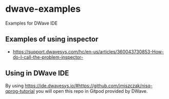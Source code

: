 # dwave-examples
Examples for DWave IDE


## Examples of using inspector

* https://support.dwavesys.com/hc/en-us/articles/360043730853-How-do-I-call-the-problem-inspector-

## Using in DWave IDE

By using https://ide.dwavesys.io/#https://github.com/jmiszczak/nisq-qprog-tutorial you will open this repo in Gitpod provided by DWave.
